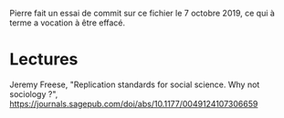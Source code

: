 Pierre fait un essai de commit sur ce fichier le 7 octobre 2019, ce qui à terme a vocation à être effacé. 

# Lectures

Jeremy Freese, "Replication standards for social science. Why not sociology ?", https://journals.sagepub.com/doi/abs/10.1177/0049124107306659
